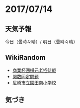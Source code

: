 # 2017/07/14

## 天気予報

今日（曇時々晴）/ 明日（曇時々晴）

## WikiRandom

* [商業杯囲棋元老招待戦](https://ja.wikipedia.org/wiki/%E5%95%86%E6%A5%AD%E6%9D%AF%E5%9B%B2%E6%A3%8B%E5%85%83%E8%80%81%E6%8B%9B%E5%BE%85%E6%88%A6)
* [関数同定問題](https://ja.wikipedia.org/wiki/%E9%96%A2%E6%95%B0%E5%90%8C%E5%AE%9A%E5%95%8F%E9%A1%8C)
* [尼崎市立園田南小学校](https://ja.wikipedia.org/wiki/%E5%B0%BC%E5%B4%8E%E5%B8%82%E7%AB%8B%E5%9C%92%E7%94%B0%E5%8D%97%E5%B0%8F%E5%AD%A6%E6%A0%A1)

## 気づき

